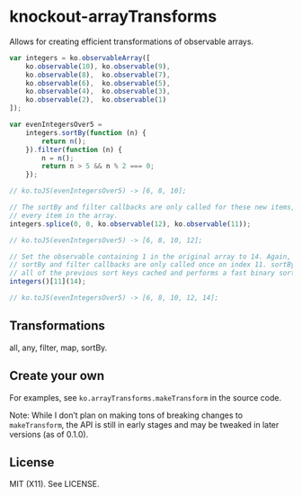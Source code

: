 # knockout-arrayTransforms

Allows for creating efficient transformations of observable arrays.

```JavaScript
var integers = ko.observableArray([
    ko.observable(10), ko.observable(9),
    ko.observable(8),  ko.observable(7),
    ko.observable(6),  ko.observable(5),
    ko.observable(4),  ko.observable(3),
    ko.observable(2),  ko.observable(1)
]);

var evenIntegersOver5 =
    integers.sortBy(function (n) {
        return n();
    }).filter(function (n) {
        n = n();
        return n > 5 && n % 2 === 0;
    });

// ko.toJS(evenIntegersOver5) -> [6, 8, 10];

// The sortBy and filter callbacks are only called for these new items, not
// every item in the array.
integers.splice(0, 0, ko.observable(12), ko.observable(11));

// ko.toJS(evenIntegersOver5) -> [6, 8, 10, 12];

// Set the observable containing 1 in the original array to 14. Again, the
// sortBy and filter callbacks are only called once on index 11. sortBy has
// all of the previous sort keys cached and performs a fast binary sort.
integers()[11](14);

// ko.toJS(evenIntegersOver5) -> [6, 8, 10, 12, 14];
```

## Transformations

all, any, filter, map, sortBy.

## Create your own

For examples, see ```ko.arrayTransforms.makeTransform``` in the source code.

Note: While I don’t plan on making tons of breaking changes to ```makeTransform```, the API is still in early stages and may be tweaked in later versions (as of 0.1.0).

## License

MIT (X11). See LICENSE.
